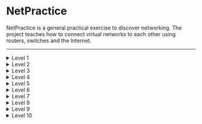 # NetPractice

NetPractice is a general practical exercise to discover networking.
The project teaches how to connect virtual networks to each other using routers, switches and the Internet.

---

<details>
    <summary>Level 1</summary>
    <h3>Exercise</h3>
    <img src="https://github.com/Elliop/NetPractice/blob/main/img/Exercise1.png" alt="Exercise1"></img>
    <h3>Solution</h3>
    <img src="https://github.com/Elliop/NetPractice/blob/main/img/Solution1.png" alt="Solution1"></img>
</details>

<details>
    <summary>Level 2</summary>
    <h3>Exercise</h3>
    <img src="https://github.com/Elliop/NetPractice/blob/main/img/Exercise2.png" alt="Exercise2"></img>
    <h3>Solution</h3>
    <img src="https://github.com/Elliop/NetPractice/blob/main/img/Solution2.png" alt="Solution2"></img>
</details>

<details>
    <summary>Level 3</summary>
    <h3>Exercise</h3>
    <img src="https://github.com/Elliop/NetPractice/blob/main/img/Exercise3.png" alt="Exercise3"></img>
    <h3>Solution</h3>
    <img src="https://github.com/Elliop/NetPractice/blob/main/img/Solution3.png" alt="Solution3"></img>
</details>

<details>
    <summary>Level 4</summary>
    <h3>Exercise</h3>
    <img src="https://github.com/Elliop/NetPractice/blob/main/img/Exercise4.png" alt="Exercise4"></img>
    <h3>Solution</h3>
    <img src="https://github.com/Elliop/NetPractice/blob/main/img/Solution4.png" alt="Solution4"></img>
</details>

<details>
    <summary>Level 5</summary>
    <h3>Exercise</h3>
    <img src="https://github.com/Elliop/NetPractice/blob/main/img/Exercise5.png" alt="Exercise5"></img>
    <h3>Solution</h3>
    <img src="https://github.com/Elliop/NetPractice/blob/main/img/Solution5.png" alt="Solution5"></img>
</details>

<details>
    <summary>Level 6</summary>
    <h3>Exercise</h3>
    <img src="https://github.com/Elliop/NetPractice/blob/main/img/Exercise6.png" alt="Exercise6"></img>
    <h3>Solution</h3>
    <img src="https://github.com/Elliop/NetPractice/blob/main/img/Solution6.png" alt="Solution6"></img>
</details>

<details>
    <summary>Level 7</summary>
    <h3>Exercise</h3>
    <img src="https://github.com/Elliop/NetPractice/blob/main/img/Exercise7.png" alt="Exercise7"></img>
    <h3>Solution</h3>
    <img src="https://github.com/Elliop/NetPractice/blob/main/img/Solution7.png" alt="Solution7"></img>
</details>

<details>
    <summary>Level 8</summary>
    <h3>Exercise</h3>
    <img src="https://github.com/Elliop/NetPractice/blob/main/img/Exercise8.png" alt="Exercise8"></img>
    <h3>Solution</h3>
    <img src="https://github.com/Elliop/NetPractice/blob/main/img/Solution8.png" alt="Solution8"></img>
</details>

<details>
    <summary>Level 9</summary>
    <h3>Exercise</h3>
    <img src="https://github.com/Elliop/NetPractice/blob/main/img/Exercise9.png" alt="Exercise9"></img>
    <h3>Solution</h3>
    <img src="https://github.com/Elliop/NetPractice/blob/main/img/Solution9.png" alt="Solution9"></img>
</details>

<details>
    <summary>Level 10</summary>
    <h3>Exercise</h3>
    <img src="https://github.com/Elliop/NetPractice/blob/main/img/Exercise10.png" alt="Exercise10"></img>
    <h3>Solution</h3>
    <img src="https://github.com/Elliop/NetPractice/blob/main/img/Solution10.png" alt="Solution10"></img>
</details>
